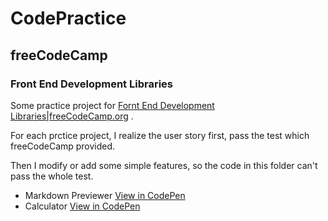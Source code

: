 # CodePractice

## freeCodeCamp

### Front End Development Libraries

Some practice project for [Fornt End Development Libraries|freeCodeCamp.org](https://www.freecodecamp.org/learn/front-end-libraries/#front-end-libraries-projects) .

For each prctice project, I realize the user story first, pass the test which freeCodeCamp provided.

Then I modify or add some simple features, so the code in this folder can't pass the whole test.

- Markdown Previewer [View in CodePen](https://codepen.io/fish-404/pen/PobqpaB)
- Calculator [View in CodePen](https://codepen.io/fish-404/pen/bGBLJXp)
